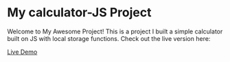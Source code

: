 # My calculator-JS Project

Welcome to My Awesome Project! This is a project I built a simple calculator built on JS with local storage functions.
Check out the live version here:

[Live Demo](https://main--adorable-dodol-5f53ec.netlify.app/)

